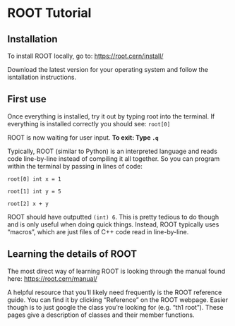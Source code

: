 # ROOT Tutorial

## Installation

To install ROOT locally, go to:
https://root.cern/install/

Download the latest version for your operating system and follow the isntallation instructions.

## First use

Once everything is installed, try it out by typing root into the terminal. If everything is installed correctly you should see: `root[0]`

ROOT is now waiting for user input. **To exit: Type `.q`**

Typically, ROOT (similar to Python) is an interpreted language and reads code line-by-line instead of compiling it all together. So you can program within the terminal by passing in lines of code:

`root[0] int x = 1`

`root[1] int y = 5`

`root[2] x + y`

ROOT should have outputted `(int) 6`. This is pretty tedious to do though and is only useful when doing quick things. Instead, ROOT typically uses “macros”, which are just files of C++ code read in line-by-line. 

 
## Learning the details of ROOT

The most direct way of learning ROOT is looking through the manual found here: https://root.cern/manual/


A helpful resource that you’ll likely need frequently is the ROOT reference guide. You can find it by clicking “Reference” on the ROOT webpage. Easier though is to just google the class you’re looking for (e.g. “th1 root”). These pages give a description of classes and their member functions. 
